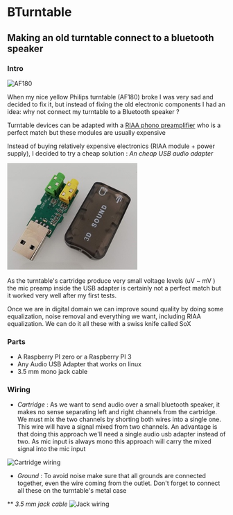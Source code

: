 # BTurntable

## Making an old turntable connect to a bluetooth speaker

### Intro
 ![AF180](images/af180.png)

When my nice yellow Philips turntable (AF180) broke I was very sad and decided to fix it, but instead of fixing the old electronic components I had an idea: why not connect my turntable to a Bluetooth speaker ? 

Turntable devices can be adapted with a [RIAA phono preamplifier](http://sound.whsites.net/project06.htm)  who is a perfect match but these modules are usually expensive

Instead of buying relatively expensive electronics (RIAA module + power supply), I decided to try a cheap solution : *An cheap USB audio adapter*

![](images/usb_audio_adapter.jpg)

As the turntable's cartridge produce very small voltage levels (uV ~ mV ) the mic preamp inside the USB adapter is certainly not a perfect match but  it worked very well after my first tests.

Once we are in digital domain we can improve sound quality by doing some equalization,  noise removal and everything we want, including RIAA equalization. We can do it all these with a swiss knife called SoX

### Parts

* A Raspberry PI zero or a Raspberry PI 3
* Any Audio USB Adapter that works on linux
* 3.5 mm mono jack cable 

### Wiring

 * *Cartridge* : As we want to send audio over a small bluetooth speaker, it makes no sense separating left and right channels from the cartridge. We must mix the two channels by shorting both wires into a single one. This wire will have a signal mixed from two channels. An advantage is that doing this approach we'll need a single audio usb adapter instead of two. As mic input is always mono this approach will carry the mixed signal into the mic input

 ![Cartridge wiring](images/cartridge_wiring.png)

 * *Ground* : To avoid noise make sure that all grounds are connected together, even the wire coming from the outlet. Don't forget to connect all these on the turntable's metal case

** *3.5 mm jack cable*
 ![Jack wiring](images/jack_wiring.png)
